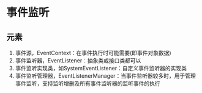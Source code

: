 # 事件监听
## 元素
1. 事件源，EventContext：在事件执行时可能需要(即事件对象数据)
2. 事件监听器，EventListener：抽象类或接口类都可以
3. 事件监听实现类，如SystemEventListener：自定义事件监听器的实现类
4. 事件监听管理器，EventListenerManager：当事件监听器较多时，用于管理事件监听，支持监听增删及所有事件监听器的监听事件的执行